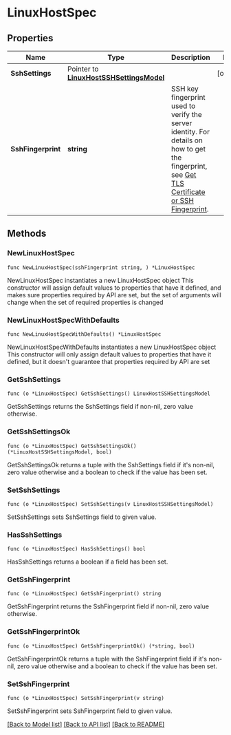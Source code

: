 # LinuxHostSpec

## Properties

Name | Type | Description | Notes
------------ | ------------- | ------------- | -------------
**SshSettings** | Pointer to [**LinuxHostSSHSettingsModel**](LinuxHostSSHSettingsModel.md) |  | [optional] 
**SshFingerprint** | **string** | SSH key fingerprint used to verify the server identity. For details on how to get the fingerprint, see [Get TLS Certificate or SSH Fingerprint](#operation/GetConnectionCertificate).  | 

## Methods

### NewLinuxHostSpec

`func NewLinuxHostSpec(sshFingerprint string, ) *LinuxHostSpec`

NewLinuxHostSpec instantiates a new LinuxHostSpec object
This constructor will assign default values to properties that have it defined,
and makes sure properties required by API are set, but the set of arguments
will change when the set of required properties is changed

### NewLinuxHostSpecWithDefaults

`func NewLinuxHostSpecWithDefaults() *LinuxHostSpec`

NewLinuxHostSpecWithDefaults instantiates a new LinuxHostSpec object
This constructor will only assign default values to properties that have it defined,
but it doesn't guarantee that properties required by API are set

### GetSshSettings

`func (o *LinuxHostSpec) GetSshSettings() LinuxHostSSHSettingsModel`

GetSshSettings returns the SshSettings field if non-nil, zero value otherwise.

### GetSshSettingsOk

`func (o *LinuxHostSpec) GetSshSettingsOk() (*LinuxHostSSHSettingsModel, bool)`

GetSshSettingsOk returns a tuple with the SshSettings field if it's non-nil, zero value otherwise
and a boolean to check if the value has been set.

### SetSshSettings

`func (o *LinuxHostSpec) SetSshSettings(v LinuxHostSSHSettingsModel)`

SetSshSettings sets SshSettings field to given value.

### HasSshSettings

`func (o *LinuxHostSpec) HasSshSettings() bool`

HasSshSettings returns a boolean if a field has been set.

### GetSshFingerprint

`func (o *LinuxHostSpec) GetSshFingerprint() string`

GetSshFingerprint returns the SshFingerprint field if non-nil, zero value otherwise.

### GetSshFingerprintOk

`func (o *LinuxHostSpec) GetSshFingerprintOk() (*string, bool)`

GetSshFingerprintOk returns a tuple with the SshFingerprint field if it's non-nil, zero value otherwise
and a boolean to check if the value has been set.

### SetSshFingerprint

`func (o *LinuxHostSpec) SetSshFingerprint(v string)`

SetSshFingerprint sets SshFingerprint field to given value.



[[Back to Model list]](../README.md#documentation-for-models) [[Back to API list]](../README.md#documentation-for-api-endpoints) [[Back to README]](../README.md)



